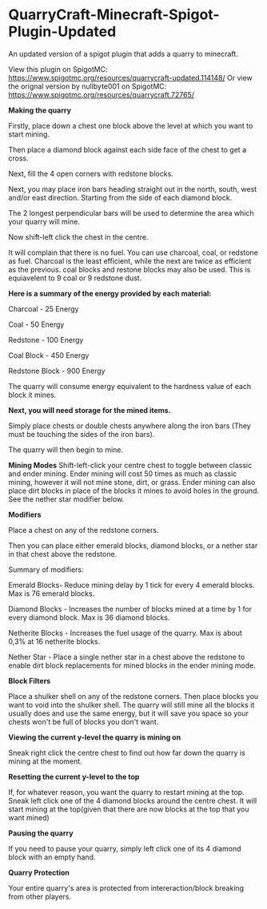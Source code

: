 # QuarryCraft-Minecraft-Spigot-Plugin-Updated
An updated version of a spigot plugin that adds a quarry to minecraft.


View this plugin on SpigotMC: https://www.spigotmc.org/resources/quarrycraft-updated.114148/
Or view the orignal version by nullbyte001 on SpigotMC: https://www.spigotmc.org/resources/quarrycraft.72765/


**Making the quarry**

Firstly, place down a chest one block above the level at which you want to start mining.

Then place a diamond block against each side face of the chest to get a cross.


Next, fill the 4 open corners with redstone blocks.

Next, you may place iron bars heading straight out in the north, south, west and/or east direction. Starting from the side of each diamond block.

The 2 longest perpendicular bars will be used to determine the area which your quarry will mine.

Now shift-left click the chest in the centre.

It will complain that there is no fuel. You can use charcoal, coal, or redstone as fuel. Charcoal is the least efficient, while the next are twice as efficient as the previous. coal blocks and restone blocks may also be used. This is equiavelent to 9 coal or 9 redstone dust.

**Here is a summary of the energy provided by each material:**

Charcoal - 25 Energy

Coal - 50 Energy

Redstone - 100 Energy

Coal Block - 450 Energy

Redstone Block - 900 Energy

The quarry will consume energy equivalent to the hardness value of each block it mines.

**Next, you will need storage for the mined items.**

Simply place chests or double chests anywhere along the iron bars (They must be touching the sides of the iron bars).

The quarry will then begin to mine.

**Mining Modes**
Shift-left-click your centre chest to toggle between classic and ender mining. Ender mining will cost 50 times as much as classic mining, however it will not mine stone, dirt, or grass. Ender mining can also place dirt blocks in place of the blocks it mines to avoid holes in the ground. See the nether star modifier below.


**Modifiers**

Place a chest on any of the redstone corners.

Then you can place either emerald blocks, diamond blocks, or a nether star in that chest above the redstone.

Summary of modifiers:

Emerald Blocks- Reduce mining delay by 1 tick for every 4 emerald blocks. Max is 76 emerald blocks.

Diamond Blocks - Increases the number of blocks mined at a time by 1 for every diamond block. Max is 36 diamond blocks.

Netherite Blocks - Increases the fuel usage of the quarry. Max is about 0,3% at 16 netherite blocks.

Nether Star - Place a single nether star in a chest above the redstone to enable dirt block replacements for mined blocks in the ender mining mode.

**Block Filters**

Place a shulker shell on any of the redstone corners. Then place blocks you want to void into the shulker shell. The quarry will still mine all the blocks it usually does and use the same energy, but it will save you space so your chests won't be full of blocks you don't want.


**Viewing the current y-level the quarry is mining on**

Sneak right click the centre chest to find out how far down the quarry is mining at the moment.

**Resetting the current y-level to the top**

If, for whatever reason, you want the quarry to restart mining at the top. Sneak left click one of the 4 diamond blocks around the centre chest. It will start mining at the top(given that there are now blocks at the top that you want mined) 



**Pausing the quarry**

If you need to pause your quarry, simply left click one of its 4 diamond block with an empty hand.



**Quarry Protection**


Your entire quarry's area is protected from intereraction/block breaking from other players. 
